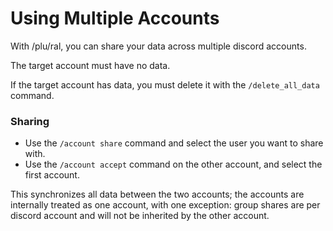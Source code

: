 # Using Multiple Accounts

With /plu/ral, you can share your data across multiple discord accounts.

The target account must have no data.

If the target account has data, you must delete it with the `/delete_all_data` command.

### Sharing
- Use the `/account share` command and select the user you want to share with.
- Use the `/account accept` command on the other account, and select the first account.

This synchronizes all data between the two accounts; the accounts are internally treated as one account, with one exception: group shares are per discord account and will not be inherited by the other account.
